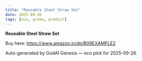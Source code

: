 ```yaml
---
title: "Reusable Steel Straw Set"
date: 2025-09-26
tags: [eco, green, product]
---
```


**Reusable Steel Straw Set**

Buy here: https://www.amazon.in/dp/B09EXAMPLE2

Auto-generated by GodAI Genesis — eco pick for 2025-09-26.
